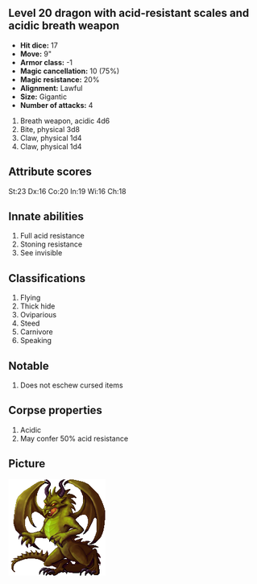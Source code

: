 ## Level 20 dragon with acid-resistant scales and acidic breath weapon

- **Hit dice:** 17
- **Move:** 9"
- **Armor class:** -1
- **Magic cancellation:** 10 (75%)
- **Magic resistance:** 20%
- **Alignment:** Lawful
- **Size:** Gigantic
- **Number of attacks:** 4
1. Breath weapon, acidic 4d6
2. Bite, physical 3d8
3. Claw, physical 1d4
4. Claw, physical 1d4

## Attribute scores

St:23 Dx:16 Co:20 In:19 Wi:16 Ch:18

## Innate abilities

1. Full acid resistance
2. Stoning resistance
3. See invisible

## Classifications

1. Flying
2. Thick hide
3. Oviparious
4. Steed
5. Carnivore
6. Speaking

## Notable

1. Does not eschew cursed items

## Corpse properties

1. Acidic
2. May confer 50% acid resistance

## Picture

![Yellow dragon](https://github.com/hyvanmielenpelit/GnollHackTileSet/blob/main/Monsters/yellow_dragon/yellow_dragon.png)
